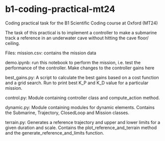 # b1-coding-practical-mt24
Coding practical task for the B1 Scientific Coding course at Oxford (MT24)

The task of this practical is to implement a controller to make a submarine track a reference in an underwater cave without hitting the cave floor/ ceiling.

Files:
mission.csv: contains the mission data

demo.ipynb: run this notebook to perform the mission, i.e. test the performance of the controller. Make changes to the controller gains here

best_gains.py: A script to calculate the best gains based on a cost function and a grid search. Run to print best K_P and K_D value for a particular mission.

control.py: Module containing controller class and compute_action method.

dynamic.py: Module containing modules for dynamic elements. Contains the Submarine, Trajectory, ClosedLoop and Mission classes.

terrain.py: Generates a reference trajectory and upper and lower limits for a given duration and scale. Contains the plot_reference_and_terrain method and the generate_reference_and_limits function.

